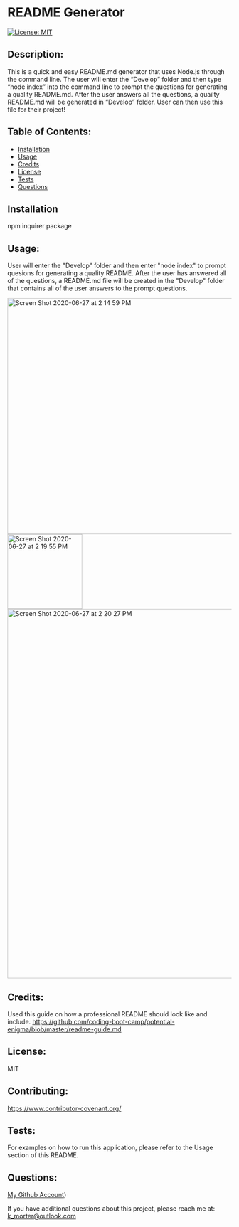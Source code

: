 # README Generator
  [![License: MIT](https://img.shields.io/badge/License-MIT-yellow.svg)](https://opensource.org/licenses/MIT)

  ## Description:
  This is a quick and easy README.md generator that uses Node.js through the command line. The user will enter the “Develop” folder and then type “node index” into the command line to prompt the questions for generating a quality README.md. After the user answers all the questions, a quailty README.md will be generated in “Develop” folder. User can then use this file for their project!

  ## Table of Contents:
  * [Installation](#installation)
  * [Usage](#usage)
  * [Credits](#credits)
  * [License](#license)
  * [Tests](#tests)
  * [Questions](#questions)

  ## Installation
  npm inquirer package

  ## Usage:
  User will enter the "Develop" folder and then enter "node index" to prompt quesions for generating a quality README. After the user has answered all of the questions, a README.md file will be created in the "Develop" folder that contains all of the user answers to the prompt questions.
  
  <img width="531" alt="Screen Shot 2020-06-27 at 2 14 59 PM" src="https://user-images.githubusercontent.com/62969025/85931384-66033680-b881-11ea-8e24-bc2a7f747178.png">
  
  <img width="168" alt="Screen Shot 2020-06-27 at 2 19 55 PM" src="https://user-images.githubusercontent.com/62969025/85931385-6a2f5400-b881-11ea-91b2-2c1b67187072.png">
  
  <img width="831" alt="Screen Shot 2020-06-27 at 2 20 27 PM" src="https://user-images.githubusercontent.com/62969025/85931386-6bf91780-b881-11ea-929d-5720b9b05227.png">

  ## Credits:
  Used this guide on how a professional README should look like and include. https://github.com/coding-boot-camp/potential-enigma/blob/master/readme-guide.md

  ## License:
  MIT

  ## Contributing:
  https://www.contributor-covenant.org/

  ## Tests:
  For examples on how to run this application, please refer to the Usage section of this README.

  ## Questions:
  [My Github Account](https://github.com/kaileymorter))

  If you have additional questions about this project, please reach me at: k_morter@outlook.com
